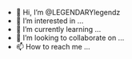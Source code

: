- 👋 Hi, I’m @LEGENDARYlegendz
- 👀 I’m interested in ...
- 🌱 I’m currently learning ...
- 💞️ I’m looking to collaborate on ...
- 📫 How to reach me ...

<!---
LEGENDARYlegendz/LEGENDARYlegendz is a ✨ special ✨ repository because its `README.md` (this file) appears on your GitHub profile.
You can click the Preview link to take a look at your changes.
--->
